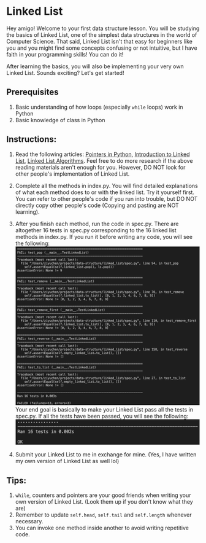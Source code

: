 # Linked List

Hey amigo! Welcome to your first data structure lesson. You will be studying the basics of Linked List, one of the simplest data structures in the world of Computer Science. That said, Linked List isn't that easy for beginners like you and you might find some concepts confusing or not intuitive, but I have faith in your programming skills! You can do it! 

After learning the basics, you will also be implementing your very own Linked List. Sounds exciting? Let's get started!

## Prerequisites
1. Basic understanding of how loops (especially `while` loops) work in Python
2. Basic knowledge of class in Python

## Instructions:
1. Read the following articles:
[Pointers in Python](https://realpython.com/pointers-in-python/), 
[Introduction to Linked List](https://www.geeksforgeeks.org/linked-list-set-1-introduction/),
[Linked List Algorithms](https://www.tutorialspoint.com/data_structures_algorithms/linked_list_algorithms.htm).
Feel free to do more research if the above reading materials aren't enough for you. However, DO NOT look for other people's implementation of Linked List.

2. Complete all the methods in index.py. You will find detailed explanations of what each method does to or with the linked list. Try it yourself first. You can refer to other people's code if you run into trouble, but DO NOT directly copy other people's code (Copying and pasting are NOT learning).

3. After you finish each method, run the code in spec.py. There are altogether 16 tests in spec.py corresponding to the 16 linked list methods in index.py. If you run it before writing any code, you will see the following:
![Image of Failure](images/failure.png)
Your end goal is basically to make your Linked List pass all the tests in spec.py. If all the tests have been passed, you will see the following:
![Image of Success](images/success.png)

4. Submit your Linked List to me in exchange for mine. (Yes, I have written my own version of Linked List as well lol)

## Tips:
1. `while`, counters and pointers are your good friends when writing your own version of Linked List. (Look them up if you don't know what they are)
2. Remember to update `self.head`, `self.tail` and `self.length` whenever necessary.
3. You can invoke one method inside another to avoid writing repetitive code.
